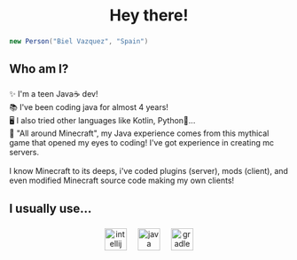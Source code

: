 <h1 align="center">Hey there!</h1>

###

```java
new Person("Biel Vazquez", "Spain")
```

###

<h2 align="left">Who am I?</h2>

###

<p align="left">✨  I'm a teen Java☕ dev!<br>📚  I've been coding java for almost 4 years!<br>🖥  I also tried other languages like Kotlin, Python🐍...<br>🎲  "All around Minecraft", my Java experience comes from this mythical game that opened my eyes to coding! I've got experience in creating mc servers.<br><br>I know Minecraft to its deeps, i've coded plugins (server), mods (client), and even modified Minecraft source code making my own clients!</p>

###

<h2 align="left">I usually use...</h2>

###

<div align="center">
  <img src="https://cdn.jsdelivr.net/gh/devicons/devicon/icons/intellij/intellij-original.svg" height="40" alt="intellij logo"  />
  <img width="12" />
  <img src="https://cdn.jsdelivr.net/gh/devicons/devicon/icons/java/java-original.svg" height="40" alt="java logo"  />
  <img width="12" />
  <img src="https://cdn.simpleicons.org/gradle/02303A" height="40" alt="gradle logo"  />
</div>

###
